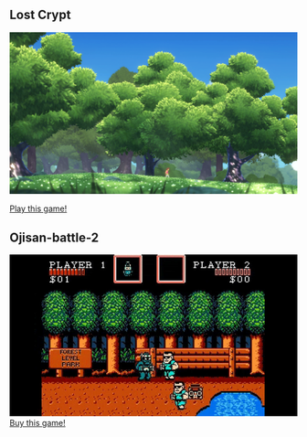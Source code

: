 ## Lost Crypt
![Lost Crypt](img/image4.png "Lost Crypt")

[Play this game!](https://tinjyuu.github.io/sample_webGL/sample01/index.html)

## Ojisan-battle-2
![Ojisan-battle-2](img/pixelperfect-2D_0.jpg "Ojisan-battle-2")
[Buy this game!]()